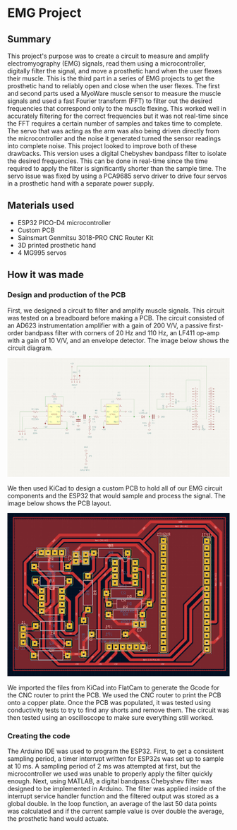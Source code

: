 # EMG Project

## Summary

This project's purpose was to create a circuit to measure and amplify electromyography (EMG) signals, read them using a microcontroller, digitally filter the signal, and move a prosthetic hand when the user flexes their muscle. This is the third part in a series of EMG projects to get the prosthetic hand to reliably open and close when the user flexes. The first and second parts used a MyoWare muscle sensor to measure the muscle signals and used a fast Fourier transform (FFT) to filter out the desired frequencies that correspond only to the muscle flexing. This worked well in accurately filtering for the correct frequencies but it was not real-time since the FFT requires a certain number of samples and takes time to complete. The servo that was acting as the arm was also being driven directly from the microcontroller and the noise it generated turned the sensor readings into complete noise. This project looked to improve both of these drawbacks. This version uses a digital Chebyshev bandpass filter to isolate the desired frequencies. This can be done in real-time since the time required to apply the filter is significantly shorter than the sample time. The servo issue was fixed by using a PCA9685 servo driver to drive four servos in a prosthetic hand with a separate power supply.

## Materials used

- ESP32 PICO-D4 microcontroller
- Custom PCB
- Sainsmart Genmitsu 3018-PRO CNC Router Kit
- 3D printed prosthetic hand
- 4 MG995 servos

## How it was made

### Design and production of the PCB

First, we designed a circuit to filter and amplify muscle signals. This circuit was tested on a breadboard before making a PCB. The circuit consisted of an AD623 instrumentation amplifier with a gain of 200 V/V, a passive first-order bandpass filter with corners of 20 Hz and 110 Hz, an LF411 op-amp with a gain of 10 V/V, and an envelope detector. The image below shows the circuit diagram.

<p align="center">
    <img src="Images/EMG_circuit_diagram.png" width="600" title="EMG circuit diagram">
</p>

We then used KiCad to design a custom PCB to hold all of our EMG circuit components and the ESP32 that would sample and process the signal. The image below shows the PCB layout.

<p align="center">
    <img src="Images/EMG_PCB.png" title="EMG PCB">
</p>

We imported the files from KiCad into FlatCam to generate the Gcode for the CNC router to print the PCB. We used the CNC router to print the PCB onto a copper plate. Once the PCB was populated, it was tested using conductivity tests to try to find any shorts and remove them. The circuit was then tested using an oscilloscope to make sure everything still worked.

### Creating the code

The Arduino IDE was used to program the ESP32. First, to get a consistent sampling period, a timer interrupt written for ESP32s was set up to sample at 10 ms. A sampling period of 2 ms was attempted at first, but the microcontroller we used was unable to properly apply the filter quickly enough. Next, using MATLAB, a digital bandpass Chebyshev filter was designed to be implemented in Arduino. The filter was applied inside of the interrupt service handler function and the filtered output was stored as a global double. In the loop function, an average of the last 50 data points was calculated and if the current sample value is over double the average, the prosthetic hand would actuate. 
